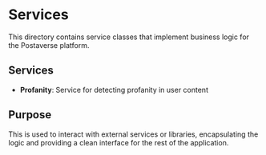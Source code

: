 # Services

This directory contains service classes that implement business logic for the Postaverse platform.

## Services

- **Profanity**: Service for detecting profanity in user content

## Purpose

This is used to interact with external services or libraries, encapsulating the logic and providing a clean interface for the rest of the application.
